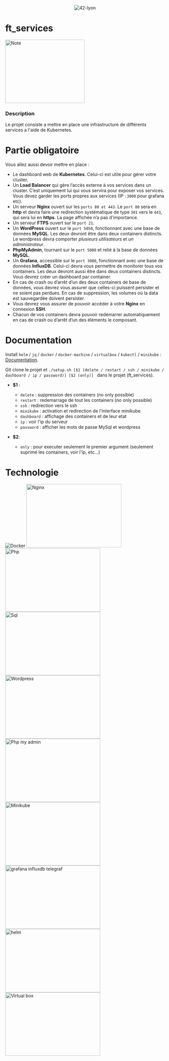 <p align="center">
    <img alt="42-lyon" src="https://user-images.githubusercontent.com/45235527/106354618-6ec65a00-62f3-11eb-8688-ba9e0f4e77de.jpg" />
</p>

# ft_services

<img alt="Note" src="https://user-images.githubusercontent.com/45235527/96753610-698e7080-13d0-11eb-9461-d3351c9208d7.png" width="250" height="200" />

### <strong>Description</strong>

Le projet consiste a mettre en place une infrastructure de différents services a l'aide de Kubernetes.

# Partie obligatoire

Vous allez aussi devoir mettre en place :
- Le dashboard web de <strong>Kubernetes</strong>. Celui-ci est utile pour gérer votre cluster.
- Un <strong>Load Balancer</strong> qui gère l’accès externe à vos services dans un cluster. C’est
uniquement lui qui vous servira pour exposer vos services. Vous devez garder les
ports propres aux services (IP `:3000` pour grafana etc).
- Un serveur <strong>Nginx</strong> ouvert sur les `ports 80 et 443`. Le `port 80` sera en <strong>http</strong> et devra
faire une redirection systématique de type `301` vers le `443`, qui sera lui en <strong>https</strong>.
La page affichée n’a pas d’importance.
- Un serveur <strong>FTPS</strong> ouvert sur le `port 21`.
- Un <strong>WordPress</strong> ouvert sur le `port 5050`, fonctionnant avec une base de données
<strong>MySQL</strong>. Les deux devront être dans deux containers distincts. Le wordpress devra
comporter *plusieurs utilisateurs* et *un administrateur*.
- <strong>PhpMyAdmin</strong>, tournant sur le `port 5000` et relié à la base de données <strong>MySQL</strong>.
- Un <strong>Grafana</strong>, accessible sur le `port 3000`, fonctionnant avec une base de données
<strong>InfluxDB</strong>. Celui-ci devra vous permettre de monitorer tous vos containers. Les
deux devront aussi être dans deux containers distincts. Vous devrez créer un dashboard par container.
- En cas de crash ou d’arrêt d’un des deux containers de base de données, vous
devrez vous assurer que celles-ci puissent persister et ne soient pas perdues. En
cas de suppression, les volumes où la data est sauvegardée doivent persister.
- Vous devrez vous assurer de pouvoir accéder à votre <strong>Nginx</strong> en connexion <strong>SSH</strong>.
- Chacun de vos containers devra pouvoir redémarrer automatiquement en cas de
crash ou d’arrêt d’un des éléments le composant.


# Documentation

Install ```helm``` / ```jq``` / ```docker``` / ```docker-machine``` / ```virtualbox``` / ```kubectl``` / ```minikube``` : <a href="https://github.com/AcensJJ/ft_services/blob/master/srcs/doc">Documentation</a>.

Git clone le projet et ```./setup.sh [$1 (delete / restart / ssh / minikube / dashboard / ip / password)] [$2 (only)] ``` dans le projet (ft_services).

- <strong>$1</strong> : 
  - ```delete``` : suppression des containers (no only possible)
  - ```restart``` : redemarrage de tout les containers (no only possible)
  - ```ssh``` : redirection vers le ssh
  - ```minikube``` : activation et redirection de l'interface minikube
  - ```dashboard``` : affichage des containers et de leur etat
  - ```ip``` : voir l'ip du serveur
  - ```password``` : afficher les mots de passe MySql et wordpress
  
- <strong>$2</strong>:
  - ```only``` : pour executer seulement le premier argument (seulement suprimé les containers, voir l'ip, etc...)

# Technologie

![Docker](https://user-images.githubusercontent.com/45235527/96755415-fd613c00-13d2-11eb-9e80-ca852dbd7cac.png) <img alt="Nginx" src="https://user-images.githubusercontent.com/45235527/96755516-1b2ea100-13d3-11eb-90a5-eef37dc45090.png" width="300" height="200" /> <img alt="Php" src="https://user-images.githubusercontent.com/45235527/96755596-36011580-13d3-11eb-8f1f-3d0df5ca7782.png" width="300" height="200" /> <img alt="Sql" src="https://user-images.githubusercontent.com/45235527/96755726-5e890f80-13d3-11eb-9c6b-5ac803a7a5fc.png" width="300" height="200" /> <img alt="Wordpress" src="https://user-images.githubusercontent.com/45235527/96755647-47e2b880-13d3-11eb-918f-e904e959f4f9.png" width="300" height="200" /> <img alt="Php my admin" src="https://user-images.githubusercontent.com/45235527/96904960-1d0e6800-1498-11eb-9ebf-beddaae4bb93.png" width="300" height="200" /> <img alt="Minikube" src="https://user-images.githubusercontent.com/45235527/103042867-453f4380-457b-11eb-8ce7-fc5eb8b99269.png" width="300" height="200" /> <img alt="grafana influxdb telegraf" src="https://user-images.githubusercontent.com/45235527/103042900-6738c600-457b-11eb-9009-4794fe3e5162.jpg" width="300" height="200" /> <img alt="helm" src="https://user-images.githubusercontent.com/45235527/103042921-7455b500-457b-11eb-8e08-e4e9a265c4a1.png" width="300" height="200" /> <img alt="Virtual box" src="https://user-images.githubusercontent.com/45235527/103042929-820b3a80-457b-11eb-8ea9-7381c4f22fb8.jpeg" width="300" height="200" />
